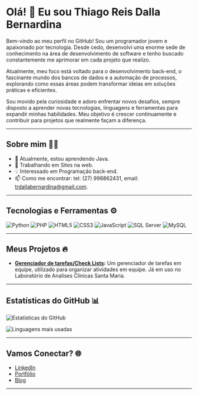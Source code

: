 # Olá! 👋 Eu sou Thiago Reis Dalla Bernardina

Bem-vindo ao meu perfil no GitHub! Sou um programador jovem e apaixonado por tecnologia. Desde cedo, desenvolvi uma enorme sede de conhecimento na área de desenvolvimento de software e tenho buscado constantemente me aprimorar em cada projeto que realizo.

Atualmente, meu foco está voltado para o desenvolvimento back-end, o fascinante mundo dos bancos de dados e a automação de processos, explorando como essas áreas podem transformar ideias em soluções práticas e eficientes.

Sou movido pela curiosidade e adoro enfrentar novos desafios, sempre disposto a aprender novas tecnologias, linguagens e ferramentas para expandir minhas habilidades. Meu objetivo é crescer continuamente e contribuir para projetos que realmente façam a diferença.

---

## Sobre mim 🧑‍💻
- 🌱 Atualmente, estou aprendendo Java.
- 🔭 Trabalhando em Sites na web.
- 💡 Interessado em Programação back-end.
- 📫 Como me encontrar: tel: (27) 998862431, email: trdallabernardina@gmail.com.

---

## Tecnologias e Ferramentas ⚙️
![Python](https://img.shields.io/badge/-Python-3776AB?style=flat&logo=python&logoColor=white)
![PHP](https://img.shields.io/badge/-PHP-777BB4?style=flat&logo=php&logoColor=white)
![HTML5](https://img.shields.io/badge/-HTML5-E34F26?style=flat&logo=html5&logoColor=white)
![CSS3](https://img.shields.io/badge/-CSS3-1572B6?style=flat&logo=css3&logoColor=white)
![JavaScript](https://img.shields.io/badge/-JavaScript-F7DF1E?style=flat&logo=javascript&logoColor=black)
![SQL Server](https://img.shields.io/badge/-SQL%20Server-CC2927?style=flat&logo=microsoft-sql-server&logoColor=white)
![MySQL](https://img.shields.io/badge/-MySQL-4479A1?style=flat&logo=mysql&logoColor=white)

---

## Meus Projetos 🔥
- **[Gerenciador de tarefas/Check Lists]([link-do-repositorio](https://github.com/tbernardina/Check-List-Gerenciavel.git)):** Um gerenciador de tarefas em equipe, utilizado para organizar atividades em equipe. Já em uso no Laboratório de Analises Clínicas Santa Maria.

---

## Estatísticas do GitHub 📊
![Estatísticas do GitHub](https://github-readme-stats.vercel.app/api?username=tbernardina&show_icons=true&theme=radical)

![Linguagens mais usadas](https://github-readme-stats.vercel.app/api/top-langs/?username=JonasMoreiraNascimento&layout=compact&theme=radical)

---

## Vamos Conectar? 🌐
- [LinkedIn](https://www.linkedin.com/in/thiago-reis-dalla-bernardina-6aa41b2b9/)
- [Portfólio](link)
- [Blog](link)

---
